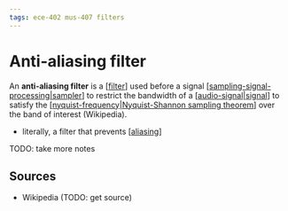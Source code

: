 ```yaml
---
tags: ece-402 mus-407 filters
---
```


# Anti-aliasing filter

An **anti-aliasing filter** is a [[filter]] used before a signal [[sampling-signal-processing|sampler]] to restrict the bandwidth of a [[audio-signal|signal]] to satisfy the [[nyquist-frequency|Nyquist-Shannon sampling theorem]] over the band of interest (Wikipedia).

- literally, a filter that prevents [[aliasing]]

TODO: take more notes

## Sources

- Wikipedia (TODO: get source)

[//begin]: # "Autogenerated link references for markdown compatibility"
[filter]: filter "Filter"
[sampling-signal-processing|sampler]: sampling-signal-processing "Sampling (Signal Processing)"
[audio-signal|signal]: audio-signal "Audio Signal"
[nyquist-frequency|Nyquist-Shannon sampling theorem]: nyquist-frequency "Nyquist Frequency"
[aliasing]: aliasing "Aliasing"
[//end]: # "Autogenerated link references"